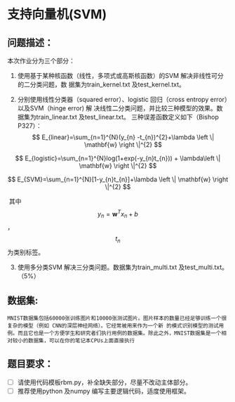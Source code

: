 

# 支持向量机(SVM)



## 问题描述：

本次作业分为三个部分：

1. 使用基于某种核函数（线性，多项式或高斯核函数）的SVM 解决非线性可分的二分类问题，数
  据集为train_kernel.txt 及test_kernel.txt。

2. 分别使用线性分类器（squared error）、logistic 回归（cross entropy error）以及SVM（hinge error) 解
  决线性二分类问题，并比较三种模型的效果。数据集为train_linear.txt 及test_linear.txt。
  三种误差函数定义如下（Bishop P327）：
  $$
  E_{linear}=\sum_{n=1}^{N}(y_{n} -t_{n})^{2}+\lambda \left \| \mathbf{w} \right \|^{2}
  $$

  $$
  E_{logistic}=\sum_{n=1}^{N}log(1+exp(-y_{n}t_{n})) + \lambda\left \| \mathbf{w} \right \|^{2}
  $$

  $$
  E_{SVM}=\sum_{n=1}^{N}[1-y_{n}t_{n}]+\lambda \left \| \mathbf{w} \right \|^{2}
  $$

  ​
  其中$$y_{n}=\mathbf{w}^{T}x_{n}+b$$，$$t_{n}$$ 为类别标签。

3. 使用多分类SVM 解决三分类问题。数据集为train_multi.txt 及test_multi.txt。（5%）





## 数据集: 

 	MNIST数据集包括60000张训练图片和10000张测试图片。图片样本的数量已经足够训练一个很复杂的模型（例如 CNN的深层神经网络）。它经常被用来作为一个新 的模式识别模型的测试用例。而且它也是一个方便学生和研究者们执行用例的数据集。除此之外，MNIST数据集是一个相对较小的数据集，可以在你的笔记本CPUs上面直接执行





## 题目要求： 

- [ ] 请使用代码模板rbm.py，补全缺失部分，尽量不改动主体部分。
- [ ] 推荐使用python 及numpy 编写主要逻辑代码，适度使用框架。